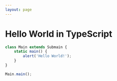 ```yaml
---
layout: page
---
```


# Hello World in TypeScript

```ts
class Main extends Submain {
    static main() {
        alert('Hello World!');
    }
}

Main.main();
```
